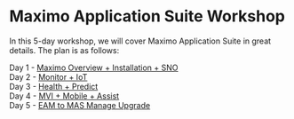 # Maximo Application Suite Workshop

In this 5-day workshop, we will cover Maximo Application Suite in great details. The plan is as follows:

Day 1 - [Maximo Overview + Installation + SNO](https://github.com/cloud-native-toolkit/mas-workshop/tree/main/Content/DAY%201%20-%20MAS%20Overview%20%2B%20Installation%20%2B%20SNO)  
Day 2 - [Monitor + IoT](https://github.com/cloud-native-toolkit/mas-workshop/tree/main/Content/DAY%203%20-%20Monitor%20%2B%20IoT)  
Day 3 - [Health + Predict](https://github.com/cloud-native-toolkit/mas-workshop/tree/main/Content/DAY%204%20-%20Health%20%2B%20Predict)  
Day 4 - [MVI + Mobile + Assist](https://github.com/cloud-native-toolkit/mas-workshop/tree/main/Content/DAY%205%20-%20MVI%20%2B%20Mobile%20%2B%20Assist)  
Day 5 - [EAM to MAS Manage Upgrade](https://github.com/cloud-native-toolkit/mas-workshop/tree/main/Content/DAY%202%20-%20EAM%20to%20MAS%20Manage%20Upgrade)
